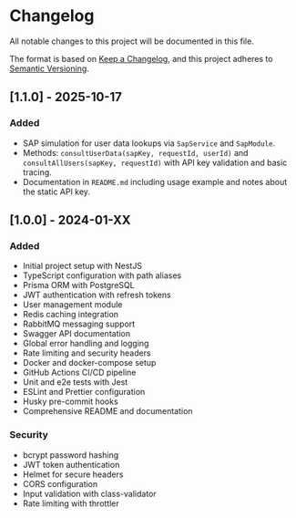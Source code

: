 # Changelog

All notable changes to this project will be documented in this file.

The format is based on [Keep a Changelog](https://keepachangelog.com/en/1.0.0/),
and this project adheres to [Semantic Versioning](https://semver.org/spec/v2.0.0.html).

## [1.1.0] - 2025-10-17

### Added

- SAP simulation for user data lookups via `SapService` and `SapModule`.
- Methods: `consultUserData(sapKey, requestId, userId)` and `consultAllUsers(sapKey, requestId)` with API key validation and basic tracing.
- Documentation in `README.md` including usage example and notes about the static API key.

## [1.0.0] - 2024-01-XX

### Added

- Initial project setup with NestJS
- TypeScript configuration with path aliases
- Prisma ORM with PostgreSQL
- JWT authentication with refresh tokens
- User management module
- Redis caching integration
- RabbitMQ messaging support
- Swagger API documentation
- Global error handling and logging
- Rate limiting and security headers
- Docker and docker-compose setup
- GitHub Actions CI/CD pipeline
- Unit and e2e tests with Jest
- ESLint and Prettier configuration
- Husky pre-commit hooks
- Comprehensive README and documentation

### Security

- bcrypt password hashing
- JWT token authentication
- Helmet for secure headers
- CORS configuration
- Input validation with class-validator
- Rate limiting with throttler
